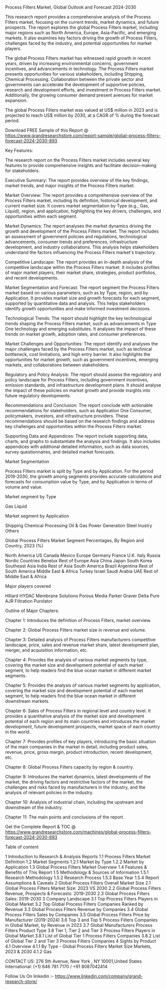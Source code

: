 Process Filters Market, Global Outlook and Forecast 2024-2030

This research report provides a comprehensive analysis of the Process Filters market, focusing on the current trends, market dynamics, and future prospects. The report explores the global Process Filters market, including major regions such as North America, Europe, Asia-Pacific, and emerging markets. It also examines key factors driving the growth of Process Filters, challenges faced by the industry, and potential opportunities for market players.

The global Process Filters market has witnessed rapid growth in recent years, driven by increasing environmental concerns, government incentives, and advancements in technology. The Process Filters market presents opportunities for various stakeholders, including Shipping, Chemical Processing. Collaboration between the private sector and governments can accelerate the development of supportive policies, research and development efforts, and investment in Process Filters market. Additionally, the growing consumer demand present avenues for market expansion.

The global Process Filters market was valued at US$ million in 2023 and is projected to reach US$ million by 2030, at a CAGR of % during the forecast period.

Download FREE Sample of this Report @ https://www.grandresearchstore.com/report-sample/global-process-filters-forecast-2024-2030-893


Key Features:

The research report on the Process Filters market includes several key features to provide comprehensive insights and facilitate decision-making for stakeholders.

Executive Summary: The report provides overview of the key findings, market trends, and major insights of the Process Filters market.

Market Overview: The report provides a comprehensive overview of the Process Filters market, including its definition, historical development, and current market size. It covers market segmentation by Type (e.g., Gas, Liquid), region, and application, highlighting the key drivers, challenges, and opportunities within each segment.

Market Dynamics: The report analyses the market dynamics driving the growth and development of the Process Filters market. The report includes an assessment of government policies and regulations, technological advancements, consumer trends and preferences, infrastructure development, and industry collaborations. This analysis helps stakeholders understand the factors influencing the Process Filters market's trajectory.

Competitive Landscape: The report provides an in-depth analysis of the competitive landscape within the Process Filters market. It includes profiles of major market players, their market share, strategies, product portfolios, and recent developments.

Market Segmentation and Forecast: The report segment the Process Filters market based on various parameters, such as by Type, region, and by Application. It provides market size and growth forecasts for each segment, supported by quantitative data and analysis. This helps stakeholders identify growth opportunities and make informed investment decisions.

Technological Trends: The report should highlight the key technological trends shaping the Process Filters market, such as advancements in Type One technology and emerging substitutes. It analyses the impact of these trends on market growth, adoption rates, and consumer preferences.

Market Challenges and Opportunities: The report identify and analyses the major challenges faced by the Process Filters market, such as technical bottleneck, cost limitations, and high entry barrier. It also highlights the opportunities for market growth, such as government incentives, emerging markets, and collaborations between stakeholders.

Regulatory and Policy Analysis: The report should assess the regulatory and policy landscape for Process Filters, including government incentives, emission standards, and infrastructure development plans. It should analyse the impact of these policies on market growth and provide insights into future regulatory developments.

Recommendations and Conclusion: The report conclude with actionable recommendations for stakeholders, such as Application One Consumer, policymakers, investors, and infrastructure providers. These recommendations should be based on the research findings and address key challenges and opportunities within the Process Filters market.

Supporting Data and Appendices: The report include supporting data, charts, and graphs to substantiate the analysis and findings. It also includes appendices with additional detailed information, such as data sources, survey questionnaires, and detailed market forecasts.

Market Segmentation

Process Filters market is split by Type and by Application. For the period 2019-2030, the growth among segments provides accurate calculations and forecasts for consumption value by Type, and by Application in terms of volume and value.



Market segment by Type



Gas
Liquid


Market segment by Application



Shipping
Chemical Processing
Oil & Gas
Power Generation
Steel Inustry
Others


Global Process Filters Market Segment Percentages, By Region and Country, 2023 (%)



North America
US
Canada
Mexico
Europe
Germany
France
U.K.
Italy
Russia
Nordic Countries
Benelux
Rest of Europe
Asia
China
Japan
South Korea
Southeast Asia
India
Rest of Asia
South America
Brazil
Argentina
Rest of South America
Middle East & Africa
Turkey
Israel
Saudi Arabia
UAE
Rest of Middle East & Africa


Major players covered



Hlliard
HYDAC
Membrane Solutions
Porous Media
Parker
Graver
Delta Pure
AJR Filtration
Purolator


Outline of Major Chapters:

Chapter 1: Introduces the definition of Process Filters, market overview.

Chapter 2: Global Process Filters market size in revenue and volume.

Chapter 3: Detailed analysis of Process Filters manufacturers competitive landscape, price, sales and revenue market share, latest development plan, merger, and acquisition information, etc.

Chapter 4: Provides the analysis of various market segments by type, covering the market size and development potential of each market segment, to help readers find the blue ocean market in different market segments.

Chapter 5: Provides the analysis of various market segments by application, covering the market size and development potential of each market segment, to help readers find the blue ocean market in different downstream markets.

Chapter 6: Sales of Process Filters in regional level and country level. It provides a quantitative analysis of the market size and development potential of each region and its main countries and introduces the market development, future development prospects, market space of each country in the world.

Chapter 7: Provides profiles of key players, introducing the basic situation of the main companies in the market in detail, including product sales, revenue, price, gross margin, product introduction, recent development, etc.

Chapter 8: Global Process Filters capacity by region & country.

Chapter 9: Introduces the market dynamics, latest developments of the market, the driving factors and restrictive factors of the market, the challenges and risks faced by manufacturers in the industry, and the analysis of relevant policies in the industry.

Chapter 10: Analysis of industrial chain, including the upstream and downstream of the industry.

Chapter 11: The main points and conclusions of the report.

Get the Complete Report & TOC @ https://www.grandresearchstore.com/machines/global-process-filters-forecast-2024-2030-893

Table of content

1 Introduction to Research & Analysis Reports
1.1 Process Filters Market Definition
1.2 Market Segments
1.2.1 Market by Type
1.2.2 Market by Application
1.3 Global Process Filters Market Overview
1.4 Features & Benefits of This Report
1.5 Methodology & Sources of Information
1.5.1 Research Methodology
1.5.2 Research Process
1.5.3 Base Year
1.5.4 Report Assumptions & Caveats
2 Global Process Filters Overall Market Size
2.1 Global Process Filters Market Size: 2023 VS 2030
2.2 Global Process Filters Revenue, Prospects & Forecasts: 2019-2030
2.3 Global Process Filters Sales: 2019-2030
3 Company Landscape
3.1 Top Process Filters Players in Global Market
3.2 Top Global Process Filters Companies Ranked by Revenue
3.3 Global Process Filters Revenue by Companies
3.4 Global Process Filters Sales by Companies
3.5 Global Process Filters Price by Manufacturer (2019-2024)
3.6 Top 3 and Top 5 Process Filters Companies in Global Market, by Revenue in 2023
3.7 Global Manufacturers Process Filters Product Type
3.8 Tier 1, Tier 2 and Tier 3 Process Filters Players in Global Market
3.8.1 List of Global Tier 1 Process Filters Companies
3.8.2 List of Global Tier 2 and Tier 3 Process Filters Companies
4 Sights by Product
4.1 Overview
4.1.1 By Type - Global Process Filters Market Size Markets, 2023 & 2030
4.1.2 Gas

CONTACT US:
276 5th Avenue, New York , NY 10001,United States
International: (+1) 646 781 7170 / +91 8087042414

Follow Us On linkedin :- https://www.linkedin.com/company/grand-research-store/
 
